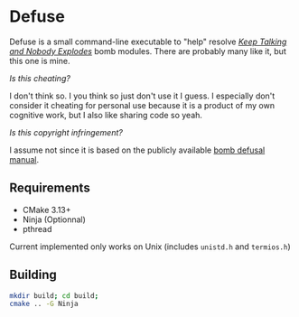 # Defuse

Defuse is a small command-line executable to "help" resolve [_Keep Talking and
Nobody Explodes_](https://keeptalkinggame.com/) bomb modules. There are probably many like it, but this one is mine.

*Is this cheating?*

I don't think so. I you think so just don't use it I guess. I especially don't
consider it cheating for personal use because it is a product of my own
cognitive work, but I also like sharing code so yeah.

*Is this copyright infringement?*

I assume not since it is based on the publicly available
[bomb defusal manual](http://www.bombmanual.com/).

## Requirements

- CMake 3.13+
- Ninja (Optionnal)
- pthread

Current implemented only works on Unix (includes `unistd.h` and `termios.h`)

## Building

```bash
mkdir build; cd build;
cmake .. -G Ninja
```
